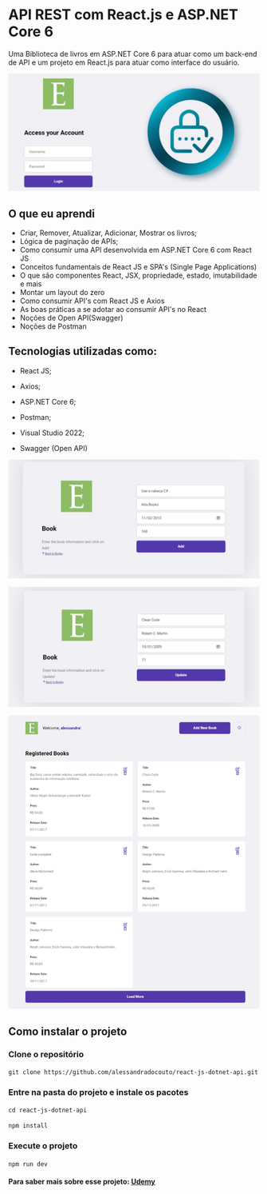 # API REST com React.js e ASP.NET Core 6

Uma Biblioteca de livros em ASP.NET Core 6 para atuar como um back-end de API e 
um projeto em React.js para atuar como interface do usuário.

![HOME DO PROJETO](./client/src/assets/home.jpeg)



## O que eu aprendi
- Criar, Remover, Atualizar, Adicionar, Mostrar os livros;
- Lógica de paginação de APIs;
- Como consumir uma API desenvolvida em ASP.NET Core 6 com React JS
- Conceitos fundamentais de React JS e SPA's (Single Page Applications)
- O que são componentes React, JSX, propriedade, estado, imutabilidade e mais
- Montar um layout do zero
- Como consumir API's com React JS e Axios
- As boas práticas a se adotar ao consumir API's no React
- Noções de Open API(Swagger)
- Noções de Postman


## Tecnologias utilizadas como:

- React JS;

- Axios;

- ASP.NET Core 6;

- Postman;

- Visual Studio 2022;

- Swagger (Open API)


![Adicionar livros](./client/src/assets/addBook.jpeg)

![Atualizar livros](./client/src/assets/updateBook.jpeg)

![Lista livros](./client/src/assets/books.jpeg)



## Como instalar o projeto

### Clone o repositório

`git clone https://github.com/alessandradocouto/react-js-dotnet-api.git`

### Entre na pasta do projeto e instale os pacotes

`cd react-js-dotnet-api`

`npm install`

### Execute o projeto 

`npm run dev`


#### Para saber mais sobre esse projeto: <a href="https://www.udemy.com/course/aprenda-consumir-apis-restful-em-asp-dot-net-core-6-com-react-js-axios/">Udemy</a>